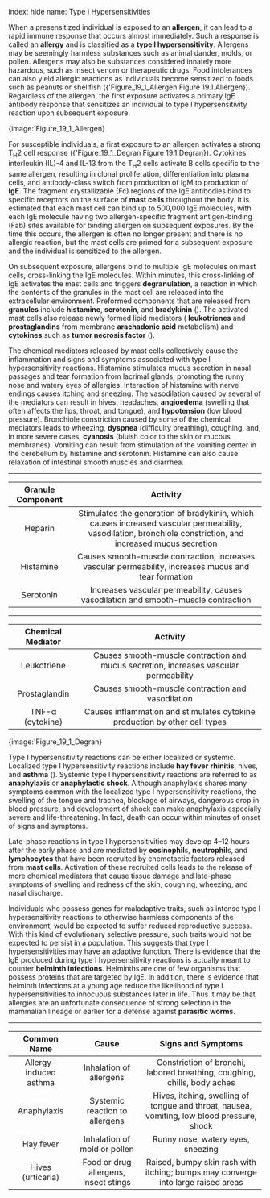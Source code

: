 index: hide
name: Type I Hypersensitivities

When a presensitized individual is exposed to an  **allergen**, it can lead to a rapid immune response that occurs almost immediately. Such a response is called an  **allergy** and is classified as a  **type I hypersensitivity**. Allergens may be seemingly harmless substances such as animal dander, molds, or pollen. Allergens may also be substances considered innately more hazardous, such as insect venom or therapeutic drugs. Food intolerances can also yield allergic reactions as individuals become sensitized to foods such as peanuts or shellfish ({'Figure_19_1_Allergen Figure 19.1.Allergen}). Regardless of the allergen, the first exposure activates a primary IgE antibody response that sensitizes an individual to type I hypersensitivity reaction upon subsequent exposure.


{image:'Figure_19_1_Allergen}
        

For susceptible individuals, a first exposure to an allergen activates a strong T<sub>H</sub>2 cell response ({'Figure_19_1_Degran Figure 19.1.Degran}). Cytokines interleukin (IL)-4 and IL-13 from the T<sub>H</sub>2 cells activate B cells specific to the same allergen, resulting in clonal proliferation, differentiation into plasma cells, and antibody-class switch from production of IgM to production of  **IgE**. The fragment crystallizable (Fc) regions of the IgE antibodies bind to specific receptors on the surface of  **mast cells** throughout the body. It is estimated that each mast cell can bind up to 500,000 IgE molecules, with each IgE molecule having two allergen-specific fragment antigen-binding (Fab) sites available for binding allergen on subsequent exposures. By the time this occurs, the allergen is often no longer present and there is no allergic reaction, but the mast cells are primed for a subsequent exposure and the individual is sensitized to the allergen.

On subsequent exposure, allergens bind to multiple IgE molecules on mast cells, cross-linking the IgE molecules. Within minutes, this cross-linking of IgE activates the mast cells and triggers  **degranulation**, a reaction in which the contents of the granules in the mast cell are released into the extracellular environment. Preformed components that are released from  **granules** include  **histamine**,  **serotonin**, and  **bradykinin** (). The activated mast cells also release newly formed lipid mediators ( **leukotrienes** and  **prostaglandins** from membrane  **arachadonic acid** metabolism) and  **cytokines** such as  **tumor necrosis factor** ().

The chemical mediators released by mast cells collectively cause the inflammation and signs and symptoms associated with type I hypersensitivity reactions. Histamine stimulates mucus secretion in nasal passages and tear formation from lacrimal glands, promoting the runny nose and watery eyes of allergies. Interaction of histamine with nerve endings causes itching and sneezing. The vasodilation caused by several of the mediators can result in hives, headaches,  **angioedema** (swelling that often affects the lips, throat, and tongue), and  **hypotension** (low blood pressure). Bronchiole constriction caused by some of the chemical mediators leads to wheezing,  **dyspnea** (difficulty breathing), coughing, and, in more severe cases,  **cyanosis** (bluish color to the skin or mucous membranes). Vomiting can result from stimulation of the vomiting center in the cerebellum by histamine and serotonin. Histamine can also cause relaxation of intestinal smooth muscles and diarrhea.


****

| Granule Component | Activity |
|:-:|:-:|
| Heparin | Stimulates the generation of bradykinin, which causes increased vascular permeability, vasodilation, bronchiole constriction, and increased mucus secretion |
| Histamine | Causes smooth-muscle contraction, increases vascular permeability, increases mucus and tear formation |
| Serotonin | Increases vascular permeability, causes vasodilation and smooth-muscle contraction |
    


****

| Chemical Mediator | Activity |
|:-:|:-:|
| Leukotriene | Causes smooth-muscle contraction and mucus secretion, increases vascular permeability |
| Prostaglandin | Causes smooth-muscle contraction and vasodilation |
| TNF-α (cytokine) | Causes inflammation and stimulates cytokine production by other cell types |
    


{image:'Figure_19_1_Degran}
        

Type I hypersensitivity reactions can be either localized or systemic. Localized type I hypersensitivity reactions include  **hay fever** **rhinitis**, hives, and  **asthma** (). Systemic type I hypersensitivity reactions are referred to as  **anaphylaxis** or  **anaphylactic shock**. Although anaphylaxis shares many symptoms common with the localized type I hypersensitivity reactions, the swelling of the tongue and trachea, blockage of airways, dangerous drop in blood pressure, and development of shock can make anaphylaxis especially severe and life-threatening. In fact, death can occur within minutes of onset of signs and symptoms.

Late-phase reactions in type I hypersensitivities may develop 4–12 hours after the early phase and are mediated by  **eosinophil**s,  **neutrophil**s, and  **lymphocytes** that have been recruited by chemotactic factors released from  **mast cells**. Activation of these recruited cells leads to the release of more chemical mediators that cause tissue damage and late-phase symptoms of swelling and redness of the skin, coughing, wheezing, and nasal discharge.

Individuals who possess genes for maladaptive traits, such as intense type I hypersensitivity reactions to otherwise harmless components of the environment, would be expected to suffer reduced reproductive success. With this kind of evolutionary selective pressure, such traits would not be expected to persist in a population. This suggests that type I hypersensitivities may have an adaptive function. There is evidence that the IgE produced during type I hypersensitivity reactions is actually meant to counter  **helminth infections**. Helminths are one of few organisms that possess proteins that are targeted by IgE. In addition, there is evidence that helminth infections at a young age reduce the likelihood of type I hypersensitivities to innocuous substances later in life. Thus it may be that allergies are an unfortunate consequence of strong selection in the mammalian lineage or earlier for a defense against  **parasitic worms**.


****

| Common Name | Cause | Signs and Symptoms |
|:-:|:-:|:-:|
| Allergy-induced asthma | Inhalation of allergens | Constriction of bronchi, labored breathing, coughing, chills, body aches |
| Anaphylaxis | Systemic reaction to allergens | Hives, itching, swelling of tongue and throat, nausea, vomiting, low blood pressure, shock |
| Hay fever | Inhalation of mold or pollen | Runny nose, watery eyes, sneezing |
| Hives (urticaria) | Food or drug allergens, insect stings | Raised, bumpy skin rash with itching; bumps may converge into large raised areas |
    
